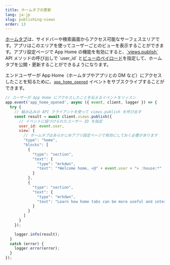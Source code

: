 ```yaml
---
title: ホームタブの更新
lang: ja-jp
slug: publishing-views
order: 13
---
```


<div class="section-content">
<a href="https://api.slack.com/surfaces/tabs/using">ホームタブ</a>は、サイドバーや検索画面からアクセス可能なサーフェスエリアです。アプリはこのエリアを使ってユーザーごとのビューを表示することができます。アプリ設定ページで App Home の機能を有効にすると、<a href="https://api.slack.com/methods/views.publish">`views.publish`</a> API メソッドの呼び出しで `user_id` と<a href="https://api.slack.com/reference/block-kit/views">ビューのペイロード</a>を指定して、ホームタブを公開・更新することができるようになります。

エンドユーザーが App Home（ホームタブやアプリとの DM など）にアクセスしたことを知るために、<a href="https://api.slack.com/events/app_home_opened">`app_home_opened`</a> イベントをサブスクライブすることができます。
</div>

```javascript
// ユーザーが App Home にアクセスしたことを伝えるイベントをリッスン
app.event('app_home_opened', async ({ event, client, logger }) => {
  try {
    // 組み込みの API クライアントを使って views.publish を呼び出す
    const result = await client.views.publish({
      // イベントに紐づけられたユーザー ID を指定
      user_id: event.user,
      view: {
        // ホームタブはあらかじめアプリ設定ページで有効にしておく必要があります
        "type": "home",
        "blocks": [
          {
            "type": "section",
            "text": {
              "type": "mrkdwn",
              "text": "*Welcome home, <@" + event.user + "> :house:*"
            }
          },
          {
            "type": "section",
            "text": {
              "type": "mrkdwn",
              "text": "Learn how home tabs can be more useful and interactive <https://api.slack.com/surfaces/tabs/using|*in the documentation*>."
            }
          }
        ]
      }
    });

    logger.info(result);
  }
  catch (error) {
    logger.error(error);
  }
});
```